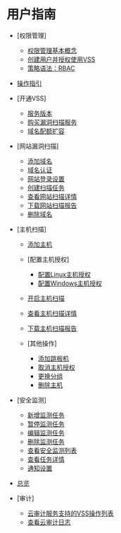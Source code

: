 # 用户指南

-   [权限管理]
    -   [权限管理基本概念](权限管理基本概念.md)
    -   [创建用户并授权使用VSS](创建用户并授权使用VSS.md)
    -   [策略语法：RBAC](策略语法-RBAC.md)

-   [操作指引](操作指引.md)
-   [开通VSS]
    -   [服务版本](服务版本.md)
    -   [购买漏洞扫描服务](购买漏洞扫描服务.md)
    -   [域名配额扩容](域名配额扩容.md)

-   [网站漏洞扫描]
    -   [添加域名](添加域名.md)
    -   [域名认证](域名认证.md)
    -   [网站登录设置](网站登录设置.md)
    -   [创建扫描任务](创建扫描任务.md)
    -   [查看网站扫描详情](查看网站扫描详情.md)
    -   [下载网站扫描报告](下载网站扫描报告.md)
    -   [删除域名](删除域名.md)

-   [主机扫描]
    -   [添加主机](添加主机.md)
    -   [配置主机授权]
        -   [配置Linux主机授权](配置Linux主机授权.md)
        -   [配置Windows主机授权](配置Windows主机授权.md)

    -   [开启主机扫描](开启主机扫描.md)
    -   [查看主机扫描详情](查看主机扫描详情.md)
    -   [下载主机扫描报告](下载主机扫描报告.md)
    -   [其他操作]
        -   [添加跳板机](添加跳板机.md)
        -   [取消主机授权](取消主机授权.md)
        -   [更换分组](更换分组.md)
        -   [删除主机](删除主机.md)


-   [安全监测]
    -   [新增监测任务](新增监测任务.md)
    -   [暂停监测任务](暂停监测任务.md)
    -   [编辑监测任务](编辑监测任务.md)
    -   [删除监测任务](删除监测任务.md)
    -   [查看安全监测列表](查看安全监测列表.md)
    -   [查看任务详情](查看任务详情.md)
    -   [通知设置](通知设置.md)

-   [总览](总览.md)
-   [审计]
    -   [云审计服务支持的VSS操作列表](云审计服务支持的VSS操作列表.md)
    -   [查看云审计日志](查看云审计日志.md)


